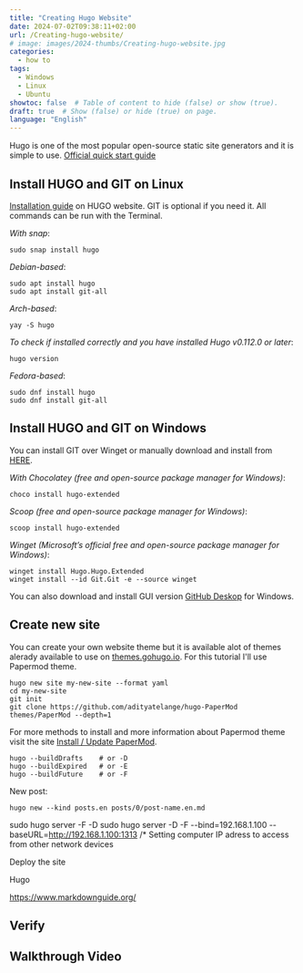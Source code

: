 ```yaml
---
title: "Creating Hugo Website"
date: 2024-07-02T09:38:11+02:00
url: /Creating-hugo-website/
# image: images/2024-thumbs/Creating-hugo-website.jpg
categories: 
  - how to
tags: 
  - Windows
  - Linux
  - Ubuntu
showtoc: false  # Table of content to hide (false) or show (true).
draft: true  # Show (false) or hide (true) on page.
language: "English"
---
```


Hugo is one of the most popular open-source static site generators and it is simple to use.
[Official quick start guide](https://gohugo.io/getting-started/quick-start/ "Click/tap to visit gohugo!")

## Install HUGO and GIT on Linux

[Installation guide](https://gohugo.io/installation/linux/ "Click/tap to visit website Hugo!") on HUGO website. GIT is optional if you need it. All commands can be run with the Terminal.

*With snap*:

    sudo snap install hugo

*Debian-based*:

    sudo apt install hugo
    sudo apt install git-all

*Arch-based*:

    yay -S hugo

*To check if installed correctly and you have installed Hugo v0.112.0 or later*:

    hugo version

*Fedora-based*:

    sudo dnf install hugo
    sudo dnf install git-all

## Install HUGO and GIT on Windows

You can install GIT over Winget or manually download and install from [HERE](https://git-scm.com/download/win "Click/tap to visit git-scm!").

*With Chocolatey (free and open-source package manager for Windows)*:

    choco install hugo-extended

*Scoop (free and open-source package manager for Windows)*:

    scoop install hugo-extended

*Winget (Microsoft’s official free and open-source package manager for Windows)*:

    winget install Hugo.Hugo.Extended
    winget install --id Git.Git -e --source winget

You can also download and install GUI version [GitHub Deskop](https://desktop.github.com/download/ "Click/tap to visit GitHub download site!") for Windows.

## Create new site

You can create your own website theme but it is available alot of themes alerady available to use on [themes.gohugo.io](https://themes.gohugo.io/ "Click/tap to visit HUGO themes site!"). For this tutorial I'll use Papermod theme.

    hugo new site my-new-site --format yaml
    cd my-new-site
    git init
    git clone https://github.com/adityatelange/hugo-PaperMod themes/PaperMod --depth=1

For more methods to install and more information about Papermod theme visit the site [Install / Update PaperMod](https://adityatelange.github.io/hugo-PaperMod/posts/papermod/papermod-installation/ "Click/tap to visit PaperMod!").

    hugo --buildDrafts    # or -D
    hugo --buildExpired   # or -E
    hugo --buildFuture    # or -F

New post:

    hugo new --kind posts.en posts/0/post-name.en.md

sudo hugo server -F -D
sudo hugo server -D -F --bind=192.168.1.100 --baseURL=http://192.168.1.100:1313   /* Setting computer IP adress to access from other network devices

Deploy the site

Hugo

https://www.markdownguide.org/

## Verify

## Walkthrough Video

<!-- {{< youtube "" >}} -->
